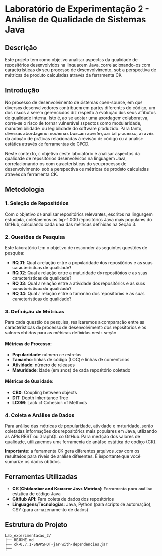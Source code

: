 # Laboratório de Experimentação 2 - Análise de Qualidade de Sistemas Java

## Descrição

Este projeto tem como objetivo analisar aspectos da qualidade de repositórios desenvolvidos na linguagem Java, correlacionando-os com características do seu processo de desenvolvimento, sob a perspectiva de métricas de produto calculadas através da ferramenta CK.

## Introdução

No processo de desenvolvimento de sistemas open-source, em que diversos desenvolvedores contribuem em partes diferentes do código, um dos riscos a serem gerenciados diz respeito à evolução dos seus atributos de qualidade interna. Isto é, ao se adotar uma abordagem colaborativa, corre-se o risco de tornar vulnerável aspectos como modularidade, manutenibilidade, ou legibilidade do software produzido. Para tanto, diversas abordagens modernas buscam aperfeiçoar tal processo, através da adoção de práticas relacionadas à revisão de código ou à análise estática através de ferramentas de CI/CD.

Neste contexto, o objetivo deste laboratório é analisar aspectos da qualidade de repositórios desenvolvidos na linguagem Java, correlacionando-os com características do seu processo de desenvolvimento, sob a perspectiva de métricas de produto calculadas através da ferramenta CK.

## Metodologia

### 1. Seleção de Repositórios

Com o objetivo de analisar repositórios relevantes, escritos na linguagem estudada, coletaremos os top-1.000 repositórios Java mais populares do GitHub, calculando cada uma das métricas definidas na Seção 3.

### 2. Questões de Pesquisa

Este laboratório tem o objetivo de responder às seguintes questões de pesquisa:

- **RQ 01**: Qual a relação entre a popularidade dos repositórios e as suas características de qualidade?
- **RQ 02**: Qual a relação entre a maturidade do repositórios e as suas características de qualidade?
- **RQ 03**: Qual a relação entre a atividade dos repositórios e as suas características de qualidade?
- **RQ 04**: Qual a relação entre o tamanho dos repositórios e as suas características de qualidade?

### 3. Definição de Métricas

Para cada questão de pesquisa, realizaremos a comparação entre as características do processo de desenvolvimento dos repositórios e os valores obtidos para as métricas definidas nesta seção.

#### Métricas de Processo:
- **Popularidade**: número de estrelas
- **Tamanho**: linhas de código (LOC) e linhas de comentários
- **Atividade**: número de releases
- **Maturidade**: idade (em anos) de cada repositório coletado

#### Métricas de Qualidade:
- **CBO**: Coupling between objects
- **DIT**: Depth Inheritance Tree
- **LCOM**: Lack of Cohesion of Methods

### 4. Coleta e Análise de Dados

Para análise das métricas de popularidade, atividade e maturidade, serão coletadas informações dos repositórios mais populares em Java, utilizando as APIs REST ou GraphQL do GitHub. Para medição dos valores de qualidade, utilizaremos uma ferramenta de análise estática de código (CK).

**Importante**: a ferramenta CK gera diferentes arquivos .csv com os resultados para níveis de análise diferentes. É importante que você sumarize os dados obtidos.

## Ferramentas Utilizadas

- **CK (Chidamber and Kemerer Java Metrics)**: Ferramenta para análise estática de código Java
- **GitHub API**: Para coleta de dados dos repositórios
- **Linguagens/Tecnologias**: Java, Python (para scripts de automação), CSV (para armazenamento de dados)

## Estrutura do Projeto

```
Lab_experimentacao_2/
├── README.md
├── ck-0.7.1-SNAPSHOT-jar-with-dependencies.jar
├── 
```